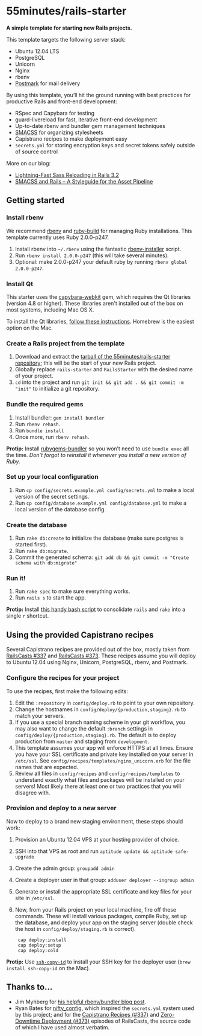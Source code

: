 # 55minutes/rails-starter

**A simple template for starting new Rails projects.**

This template targets the following server stack:

* Ubuntu 12.04 LTS
* PostgreSQL
* Unicorn
* Nginx
* rbenv
* [Postmark][] for mail delivery

By using this template, you’ll hit the ground running with best practices for productive Rails and front-end development:

* RSpec and Capybara for testing
* guard-livereload for fast, iterative front-end development
* Up-to-date rbenv and bundler gem management techniques
* [SMACSS][] for organizing stylesheets
* Capistrano recipes to make deployment easy
* `secrets.yml` for storing encryption keys and secret tokens safely outside of source control

More on our blog:

* [Lightning-Fast Sass Reloading in Rails 3.2][sass-reloading]
* [SMACSS and Rails – A Styleguide for the Asset Pipeline][smacss-rails]


## Getting started

### Install rbenv

We recommend [rbenv][] and [ruby-build][] for managing Ruby installations. This template currently uses Ruby 2.0.0-p247.

1. Install rbenv into `~/.rbenv` using the fantastic [rbenv-installer][] script.
2. Run `rbenv install 2.0.0-p247` (this will take several minutes).
3. Optional: make 2.0.0-p247 your default ruby by running `rbenv global 2.0.0-p247`.

### Install Qt

This starter uses the [capybara-webkit][] gem, which requires the Qt libraries (version 4.8 or higher). These libraries aren't installed out of the box on most systems, including Mac OS X.

To install the Qt libraries, [follow these instructions][qt-instructions]. Homebrew is the easiest option on the Mac.

### Create a Rails project from the template

1. Download and extract the [tarball of the 55minutes/rails-starter repository][tarball]; this will be the start of your new Rails project.
2. Globally replace `rails-starter` and `RailsStarter` with the desired name of your project.
3. `cd` into the project and run `git init && git add . && git commit -m "init"` to initialize a git repository.

### Bundle the required gems

1. Install bundler: `gem install bundler`
2. Run `rbenv rehash`.
4. Run `bundle install`
5. Once more, run `rbenv rehash`.

**Protip:** Install [rubygems-bundler][] so you won’t need to use `bundle exec` all the time. *Don’t forgot to reinstall it whenever you install a new version of Ruby.*

### Set up your local configuration

1. Run `cp config/secrets.example.yml config/secrets.yml` to make a local version of the secret settings.
2. Run `cp config/database.example.yml config/database.yml` to make a local version of the database config.

### Create the database

1. Run `rake db:create` to initialize the database (make sure postgres is started first).
2. Run `rake db:migrate`.
3. Commit the generated schema: `git add db && git commit -m "Create schema with db:migrate"`

### Run it!

1. Run `rake spec` to make sure everything works.
2. Run `rails s` to start the app.

**Protip:** Install [this handy bash script][r] to consolidate `rails` and `rake` into a single `r` shortcut.


## Using the provided Capistrano recipes

Several Capistrano recipes are provided out of the box, mostly taken from [RailsCasts #337][cast337] and [RailsCasts #373][cast373]. These recipes assume you will deploy to Ubuntu 12.04 using Nginx, Unicorn, PostgreSQL, rbenv, and Postmark.

### Configure the recipes for your project

To use the recipes, first make the following edits:

1. Edit the `:repository` in `config/deploy.rb` to point to your own repository.
2. Change the hostnames in `config/deploy/{production,staging}.rb` to match your servers.
3. If you use a special branch naming scheme in your git workflow, you may also want to change the default `:branch` settings in `config/deploy/{production,staging}.rb`. The default is to deploy production from `master` and staging from `development`.
4. This template assumes your app will enforce HTTPS at all times. Ensure you have your SSL certificate and private key installed on your server in `/etc/ssl`. See `config/recipes/templates/nginx_unicorn.erb` for the file names that are expected.
5. Review all files in `config/recipes` and `config/recipes/templates` to understand exactly what files and packages will be installed on your servers! Most likely there at least one or two practices that you will disagree with.


### Provision and deploy to a new server

Now to deploy to a brand new staging environment, these steps should work:

1. Provision an Ubuntu 12.04 VPS at your hosting provider of choice.
2. SSH into that VPS as root and run `aptitude update && aptitude safe-upgrade`
3. Create the admin group: `groupadd admin`
4. Create a deployer user in that group: `adduser deployer --ingroup admin`
6. Generate or install the appropriate SSL certificate and key files for your site in `/etc/ssl`.
7. Now, from your Rails project on your local machine, fire off these commands. These will install various packages, compile Ruby, set up the database, and deploy your app on the staging server (double check the host in `config/deploy/staging.rb` is correct).

        cap deploy:install
        cap deploy:setup
        cap deploy:cold

**Protip:** Use [`ssh-copy-id`][ssh-copy] to install your SSH key for the deployer user (`brew install ssh-copy-id` on the Mac).

## Thanks to…

* Jim Myhberg for [his helpful rbenv/bundler blog post][jim].
* Ryan Bates for [nifty_config][nifty], which inspired the `secrets.yml` system used by this project; and for the [Capistrano Recipes (#337)][cast337] and [Zero-Downtime Deployment (#373)][cast373] episodes of RailsCasts, the source code of which I have used almost verbatim.

[Postmark]:https://postmarkapp.com
[sass-reloading]:http://blog.55minutes.com/2013/01/lightning-fast-sass-reloading-in-rails-32/
[SMACSS]:http://smacss.com
[smacss-rails]:http://blog.55minutes.com/2013/01/smacss-and-rails/
[rbenv]:https://github.com/sstephenson/rbenv
[ruby-build]:https://github.com/sstephenson/ruby-build
[rbenv-installer]:https://github.com/fesplugas/rbenv-installer
[capybara-webkit]:https://github.com/thoughtbot/capybara-webkit
[qt-instructions]:https://github.com/thoughtbot/capybara-webkit/wiki/Installing-Qt-and-compiling-capybara-webkit
[rubygems-bundler]:https://github.com/mpapis/rubygems-bundler
[tarball]:https://github.com/55minutes/rails-starter/tarball/master
[r]:http://blog.55minutes.com/post/15353228566/invoke-rails-and-rake-faster-and-with-fewer-mistakes
[jim]:http://jimeh.me/blog/2011/11/01/my-ruby-development-environment/
[nifty]:https://github.com/ryanb/nifty-generators/blob/master/rails_generators/nifty_config/USAGE
[cast337]:http://railscasts.com/episodes/337-capistrano-recipes
[cast373]:http://railscasts.com/episodes/373-zero-downtime-deployment
[ssh-copy]:http://linux.die.net/man/1/ssh-copy-id
